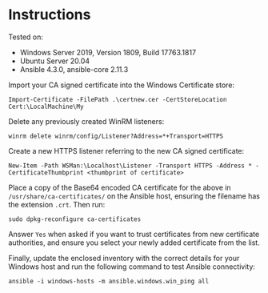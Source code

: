 # Instructions

Tested on:
- Windows Server 2019, Version 1809, Build 17763.1817
- Ubuntu Server 20.04
- Ansible 4.3.0, ansible-core 2.11.3

Import your CA signed certificate into the Windows Certificate store:

    Import-Certificate -FilePath .\certnew.cer -CertStoreLocation Cert:\LocalMachine\My

Delete any previously created WinRM listeners:

    winrm delete winrm/config/Listener?Address=*+Transport=HTTPS

Create a new HTTPS listener referring to the new CA signed certificate:

    New-Item -Path WSMan:\Localhost\Listener -Transport HTTPS -Address * -CertificateThumbprint <thumbprint of certificate>

Place a copy of the Base64 encoded CA certificate for the above in `/usr/share/ca-certificates/` on the Ansible host, ensuring the filename has the extension `.crt`. Then run:

    sudo dpkg-reconfigure ca-certificates

Answer `Yes` when asked if you want to trust certificates from new certificate authorities, and ensure you select your newly added certificate from the list.

Finally, update the enclosed inventory with the correct details for your Windows host and run the following command to test Ansible connectivity:

    ansible -i windows-hosts -m ansible.windows.win_ping all
